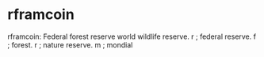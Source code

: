 # rframcoin
rframcoin: Federal forest reserve world wildlife reserve. r ; federal reserve. f ; forest. r ; nature reserve. m ; mondial

